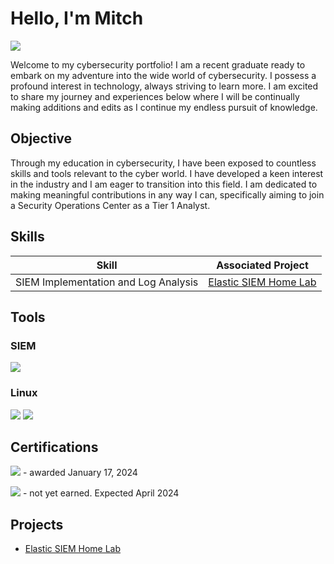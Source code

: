 # Hello, I'm Mitch
<a href="https://www.linkedin.com/in/mitchvalis"><img src="https://img.shields.io/badge/-LinkedIn-0072b1?&style=for-the-badge&logo=linkedin&logoColor=white" /></a>

Welcome to my cybersecurity portfolio! I am a recent graduate ready to embark on my adventure into the wide world of cybersecurity. I possess a profound interest in technology, always striving to learn more. I am excited to share my journey and experiences below where I will be continually making additions and edits as I continue my endless pursuit of knowledge. 

## Objective

Through my education in cybersecurity, I have been exposed to countless skills and tools relevant to the cyber world. I have developed a keen interest in the industry and I am eager to transition into this field. I am dedicated to making meaningful contributions in any way I can, specifically aiming to join a Security Operations Center as a Tier 1 Analyst. 

## Skills

| Skill                                         | Associated Project         |
|-----------------------------------------------|----------------------------|
| SIEM Implementation and Log Analysis          | <a href="https://github.com/MitchV123/Elastic-SIEM-Home-Lab">Elastic SIEM Home Lab</a>|


## Tools

### SIEM
<div>
  <img src="https://img.shields.io/badge/-Elastic-005571?&style=for-the-badge&logo=Elastic&logoColor=white" />
</div>

### Linux
<div>
<img src="https://img.shields.io/badge/-Kali%20Linux-557C94?&style=for-the-badge&logo=Linux&logoColor=white" />
<img src="https://img.shields.io/badge/-Nmap-2C2D72?&style=for-the-badge&logo=Nmap&logoColor=white" />

</div>

## Certifications
<div>
<img src="https://img.shields.io/badge/-ISC(2)%20CC-115001?&style=for-the-badge&logo=ISC2&logoColor=white" /> - awarded January 17, 2024
  
<img src="https://img.shields.io/badge/-Security%2B-FF0000?&style=for-the-badge&logo=CompTIA&logoColor=white" /> - not yet earned. Expected April 2024
</div>

## Projects
- <a href="https://github.com/MitchV123/Elastic-SIEM-Home-Lab">Elastic SIEM Home Lab</a>
